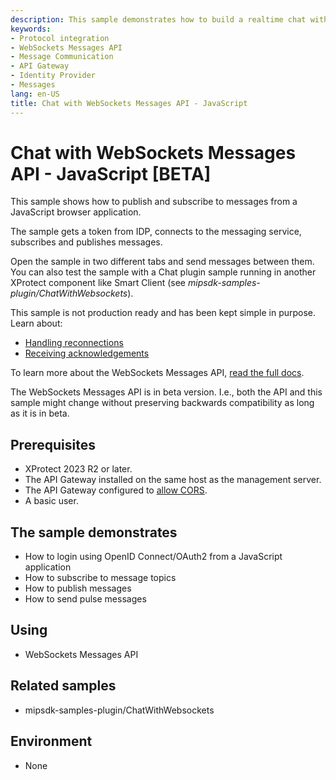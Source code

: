 ```yaml
---
description: This sample demonstrates how to build a realtime chat with the WebSockets Messages API through the API Gateway from a JavaScript-based application.
keywords:
- Protocol integration
- WebSockets Messages API
- Message Communication
- API Gateway
- Identity Provider
- Messages
lang: en-US
title: Chat with WebSockets Messages API - JavaScript
--- 
```


# Chat with WebSockets Messages API - JavaScript [BETA]

This sample shows how to publish and subscribe to messages from a JavaScript browser application.

The sample gets a token from IDP, connects to the messaging service, subscribes and publishes messages.

Open the sample in two different tabs and send messages between them. You can also test the sample with a Chat plugin sample running in another XProtect component like Smart Client (see _mipsdk-samples-plugin/ChatWithWebsockets_).

This sample is not production ready and has been kept simple in purpose. Learn about:

- [Handling reconnections](/mipvmsapi/api/messages-ws/v1/#section/API-reference/Session-lifecycle)
- [Receiving acknowledgements](/mipvmsapi/api/messages-ws/v1/#section/API-reference/Ack)

To learn more about the WebSockets Messages API, [read the full docs](/mipvmsapi/api/messages-ws/v1/).

The WebSockets Messages API is in beta version. I.e., both the API and this sample might change without preserving backwards compatibility as long as it is in beta.

## Prerequisites

- XProtect 2023 R2 or later.
- The API Gateway installed on the same host as the management server.
- The API Gateway configured to [allow CORS](/mipvmsapi/content/cors/).
- A basic user.
 
## The sample demonstrates

- How to login using OpenID Connect/OAuth2 from a JavaScript application
- How to subscribe to message topics
- How to publish messages
- How to send pulse messages

## Using

- WebSockets Messages API

## Related samples

- mipsdk-samples-plugin/ChatWithWebsockets

## Environment

- None
